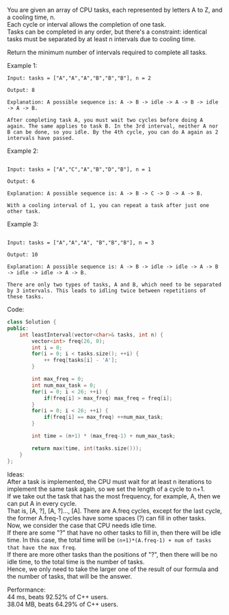 You are given an array of CPU tasks, each represented by letters A to Z, and a cooling time, n.  
Each cycle or interval allows the completion of one task.  
Tasks can be completed in any order, but there's a constraint: identical tasks must be separated by at least n intervals due to cooling time.  

​Return the minimum number of intervals required to complete all tasks.  

Example 1:  
```
Input: tasks = ["A","A","A","B","B","B"], n = 2

Output: 8

Explanation: A possible sequence is: A -> B -> idle -> A -> B -> idle -> A -> B.

After completing task A, you must wait two cycles before doing A again. The same applies to task B. In the 3rd interval, neither A nor B can be done, so you idle. By the 4th cycle, you can do A again as 2 intervals have passed.

```

Example 2:  
```

Input: tasks = ["A","C","A","B","D","B"], n = 1

Output: 6

Explanation: A possible sequence is: A -> B -> C -> D -> A -> B.

With a cooling interval of 1, you can repeat a task after just one other task.
```

Example 3:  
```

Input: tasks = ["A","A","A", "B","B","B"], n = 3

Output: 10

Explanation: A possible sequence is: A -> B -> idle -> idle -> A -> B -> idle -> idle -> A -> B.

There are only two types of tasks, A and B, which need to be separated by 3 intervals. This leads to idling twice between repetitions of these tasks.
```

Code:  
```c++
class Solution {
public:
    int leastInterval(vector<char>& tasks, int n) {
        vector<int> freq(26, 0);
        int i = 0;
        for(i = 0; i < tasks.size(); ++i) {
            ++ freq[tasks[i] - 'A'];
        }

        int max_freq = 0;
        int num_max_task = 0;
        for(i = 0; i < 26; ++i) {
            if(freq[i] > max_freq) max_freq = freq[i];
        }
        for(i = 0; i < 26; ++i) {
            if(freq[i] == max_freq) ++num_max_task;
        }

        int time = (n+1) * (max_freq-1) + num_max_task;

        return max(time, int(tasks.size()));
    }
};
```

Ideas:  
After a task is implemented, the CPU must wait for at least n iterations to implement the same task again, so we set the length of a cycle to n+1.  
If we take out the task that has the most frequency, for example, A, then we can put A in every cycle.  
That is, [A, ?], [A, ?]..., [A]. There are A.freq cycles, except for the last cycle, the former A.freq-1 cycles have some spaces (?) can fill in other tasks.  
Now, we consider the case that CPU needs idle time.  
If there are some "?" that have no other tasks to fill in, then there will be idle time. In this case, the total time will be ```(n+1)*(A.freq-1) + num of tasks that have the max freq```.  
If there are more other tasks than the positions of "?", then there will be no idle time, to the total time is the number of tasks.  
Hence, we only need to take the larger one of the result of our formula and the number of tasks, that will be the answer.  

Performance:  
44 ms, beats 92.52% of C++ users.  
38.04 MB, beats 64.29% of C++ users.  
